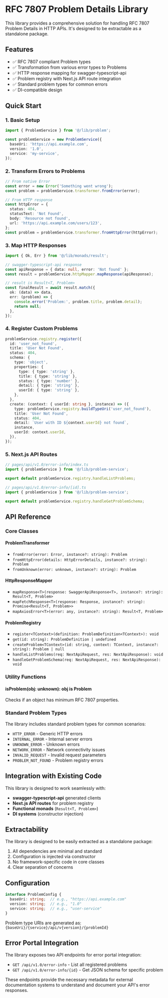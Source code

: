 # RFC 7807 Problem Details Library

This library provides a comprehensive solution for handling RFC 7807 Problem Details in HTTP APIs. It's designed to be extractable as a standalone package.

## Features

- ✅ RFC 7807 compliant Problem types
- ✅ Transformation from various error types to Problems
- ✅ HTTP response mapping for swagger-typescript-api
- ✅ Problem registry with Next.js API route integration
- ✅ Standard problem types for common errors
- ✅ DI-compatible design

## Quick Start

### 1. Basic Setup

```typescript
import { ProblemService } from '@/lib/problem';

const problemService = new ProblemService({
  baseUri: 'https://api.example.com',
  version: '1.0',
  service: 'my-service',
});
```

### 2. Transform Errors to Problems

```typescript
// From native Error
const error = new Error('Something went wrong');
const problem = problemService.transformer.fromError(error);

// From HTTP response
const httpError = {
  status: 404,
  statusText: 'Not Found',
  body: 'Resource not found',
  url: 'https://api.example.com/users/123',
};
const problem = problemService.transformer.fromHttpError(httpError);
```

### 3. Map HTTP Responses

```typescript
import { Ok, Err } from '@/lib/monads/result';

// swagger-typescript-api response
const apiResponse = { data: null, error: 'Not found' };
const result = problemService.httpMapper.mapResponse(apiResponse);

// result is Result<T, Problem>
const finalResult = await result.match({
  ok: (data) => data,
  err: (problem) => {
    console.error('Problem:', problem.title, problem.detail);
    return null;
  },
});
```

### 4. Register Custom Problems

```typescript
problemService.registry.register({
  id: 'user_not_found',
  title: 'User Not Found',
  status: 404,
  schema: {
    type: 'object',
    properties: {
      type: { type: 'string' },
      title: { type: 'string' },
      status: { type: 'number' },
      detail: { type: 'string' },
      userId: { type: 'string' },
    },
  },
  create: (context: { userId: string }, instance) => ({
    type: problemService.registry.buildTypeUri('user_not_found'),
    title: 'User Not Found',
    status: 404,
    detail: `User with ID ${context.userId} not found`,
    instance,
    userId: context.userId,
  }),
});
```

### 5. Next.js API Routes

```typescript
// pages/api/v1.0/error-info/index.ts
import { problemService } from '@/lib/problem-service';

export default problemService.registry.handleListProblems;
```

```typescript
// pages/api/v1.0/error-info/[id].ts
import { problemService } from '@/lib/problem-service';

export default problemService.registry.handleGetProblemSchema;
```

## API Reference

### Core Classes

#### ProblemTransformer
- `fromError(error: Error, instance?: string): Problem`
- `fromHttpError(details: HttpErrorDetails, instance?: string): Problem`
- `fromUnknown(error: unknown, instance?: string): Problem`

#### HttpResponseMapper
- `mapResponse<T>(response: SwaggerApiResponse<T>, instance?: string): Result<T, Problem>`
- `mapFetchResponse<T>(response: Response, instance?: string): Promise<Result<T, Problem>>`
- `mapAxiosError<T>(error: any, instance?: string): Result<T, Problem>`

#### ProblemRegistry
- `register<TContext>(definition: ProblemDefinition<TContext>): void`
- `get(id: string): ProblemDefinition | undefined`
- `createProblem<TContext>(id: string, context: TContext, instance?: string): Problem | null`
- `handleListProblems(req: NextApiRequest, res: NextApiResponse): void`
- `handleGetProblemSchema(req: NextApiRequest, res: NextApiResponse): void`

### Utility Functions

#### isProblem(obj: unknown): obj is Problem
Checks if an object has minimum RFC 7807 properties.

### Standard Problem Types

The library includes standard problem types for common scenarios:
- `HTTP_ERROR` - Generic HTTP errors
- `INTERNAL_ERROR` - Internal server errors
- `UNKNOWN_ERROR` - Unknown errors
- `NETWORK_ERROR` - Network connectivity issues
- `INVALID_REQUEST` - Invalid request parameters
- `PROBLEM_NOT_FOUND` - Problem registry errors

## Integration with Existing Code

This library is designed to work seamlessly with:
- **swagger-typescript-api** generated clients
- **Next.js API routes** for problem registry
- **Functional monads** (`Result<T, Problem>`)
- **DI systems** (constructor injection)

## Extractability

The library is designed to be easily extracted as a standalone package:
1. All dependencies are minimal and standard
2. Configuration is injected via constructor
3. No framework-specific code in core classes
4. Clear separation of concerns

## Configuration

```typescript
interface ProblemConfig {
  baseUri: string;  // e.g., "https://api.example.com"
  version: string;  // e.g., "1.0"
  service: string;  // e.g., "user-service"
}
```

Problem type URIs are generated as:
`{baseUri}/{service}/api/v{version}/{problemId}`

## Error Portal Integration

The library exposes two API endpoints for error portal integration:

- `GET /api/v1.0/error-info` - List all registered problems
- `GET /api/v1.0/error-info/{id}` - Get JSON schema for specific problem

These endpoints provide the necessary metadata for external documentation systems to understand and document your API's error responses.